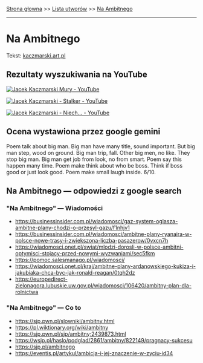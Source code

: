 [Strona głowna](../index.md) >> [Lista utworów](../list.md) >> [Na Ambitnego](306.md)

---

# Na Ambitnego

Tekst: [kaczmarski.art.pl](https://www.kaczmarski.art.pl/tworczosc/wiersze/na-ambitnego/)

## Rezultaty wyszukiwania na YouTube

[![Jacek Kaczmarski Mury - YouTube](http://img.youtube.com/vi/-YGS9vhmFS0/0.jpg)](https://www.youtube.com/watch?v=-YGS9vhmFS0 "Jacek Kaczmarski Mury - YouTube")

[![Jacek Kaczmarski - Stalker - YouTube](http://img.youtube.com/vi/nPuHrrdMgFA/0.jpg)](https://www.youtube.com/watch?v=nPuHrrdMgFA "Jacek Kaczmarski - Stalker - YouTube")

[![Jacek Kaczmarski - Niech... - YouTube](http://img.youtube.com/vi/gxBqxAa5h6s/0.jpg)](https://www.youtube.com/watch?v=gxBqxAa5h6s "Jacek Kaczmarski - Niech... - YouTube")

## Ocena wystawiona przez google gemini

Poem talk about big man. Big man have many title, sound important. But big man step, wood on ground. Big man trip, fall. Other big men, no like. They stop big man. Big man get job from look, no from smart. Poem say this happen many time. Poem make think about who be boss. Think if boss good or just look good. Poem make small laugh inside. 6/10.


## Na Ambitnego — odpowiedzi z google search

### "Na Ambitnego" — Wiadomości

 - <https://businessinsider.com.pl/wiadomosci/gaz-system-oglasza-ambitne-plany-chodzi-o-przesyl-gazu/f1nhjv1>
 - <https://businessinsider.com.pl/wiadomosci/ambitne-plany-ryanaira-w-polsce-nowe-trasy-i-zwiekszona-liczba-pasazerow/0vxcn7h>
 - <https://wiadomosci.onet.pl/swiat/mlodzi-dorosli-w-polsce-ambitni-optymisci-stojacy-przed-nowymi-wyzwaniami/sec5fkm>
 - <https://pomoc.salesmanago.pl/wiadomosci/>
 - <https://wiadomosci.onet.pl/kraj/ambitne-plany-ardanowskiego-kukiza-i-jakubiaka-chca-byc-jak-ronald-reagan/0tqh2dz>
 - <https://europedirect-zielonagora.lubuskie.uw.gov.pl/wiadomosci/106420/ambitny-plan-dla-rolnictwa>

### "Na Ambitnego" — Co to

 - <https://sjp.pwn.pl/slowniki/ambitny.html>
 - <https://pl.wiktionary.org/wiki/ambitny>
 - <https://sjp.pwn.pl/sjp/ambitny;2439873.html>
 - <https://wsjp.pl/haslo/podglad/2861/ambitny/822149/pragnacy-sukcesu>
 - <https://sjp.pl/ambitnego>
 - <https://eventis.pl/artykul/ambicja-i-jej-znaczenie-w-zyciu-id34>

